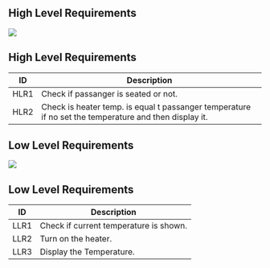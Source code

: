 
## High Level Requirements
![](https://github.com/gauri2323/M2-Embedded_Temperature_Measurement_System/blob/main/6_ImagesAndVideos/SHLR.png?raw=true)

## High Level Requirements 

| ID             | Description                                                           |
| ----------------- | ------------------------------------------------------------------ |
| HLR1 |Check if passanger is seated or not.|
| HLR2 |Check is heater temp. is equal t passanger temperature if no set the temperature and then display it.|



## Low Level Requirements
![](https://github.com/gauri2323/M2-Embedded_Temperature_Measurement_System/blob/main/6_ImagesAndVideos/SLLR.png?raw=true)
## Low Level Requirements

| ID             | Description                                                           |
| ----------------- | ------------------------------------------------------------------ |
| LLR1|Check if current temperature is shown.|
| LLR2|Turn on the heater.|                                  
| LLR3|Display the Temperature.|
